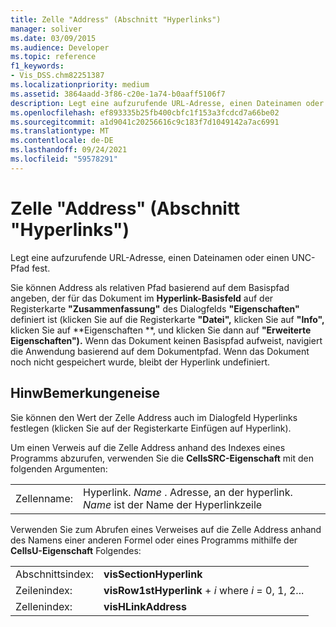 ```yaml
---
title: Zelle "Address" (Abschnitt "Hyperlinks")
manager: soliver
ms.date: 03/09/2015
ms.audience: Developer
ms.topic: reference
f1_keywords:
- Vis_DSS.chm82251387
ms.localizationpriority: medium
ms.assetid: 3864aadd-3f86-c20e-1a74-b0aaff5106f7
description: Legt eine aufzurufende URL-Adresse, einen Dateinamen oder einen UNC-Pfad fest.
ms.openlocfilehash: ef893335b25fb400cbfc1f153a3fcdcd7a66be02
ms.sourcegitcommit: a1d9041c20256616c9c183f7d1049142a7ac6991
ms.translationtype: MT
ms.contentlocale: de-DE
ms.lasthandoff: 09/24/2021
ms.locfileid: "59578291"
---
```

# <a name="address-cell-hyperlinks-section"></a>Zelle "Address" (Abschnitt "Hyperlinks")

Legt eine aufzurufende URL-Adresse, einen Dateinamen oder einen UNC-Pfad fest.
  
Sie können Address als relativen Pfad basierend auf dem Basispfad angeben, der für das Dokument im **Hyperlink-Basisfeld** auf der Registerkarte **"Zusammenfassung"** des Dialogfelds **"Eigenschaften"** definiert ist (klicken Sie auf die Registerkarte **"Datei",** klicken Sie auf **"Info",** klicken Sie auf **Eigenschaften **, und klicken Sie dann auf **"Erweiterte Eigenschaften").** Wenn das Dokument keinen Basispfad aufweist, navigiert die Anwendung basierend auf dem Dokumentpfad. Wenn das Dokument noch nicht gespeichert wurde, bleibt der Hyperlink undefiniert.
  
## <a name="remarks"></a>HinwBemerkungeneise

Sie können den Wert der Zelle  Address auch im Dialogfeld Hyperlinks festlegen (klicken Sie auf der Registerkarte Einfügen auf Hyperlink).   
  
Um einen Verweis auf die Zelle Address anhand des Indexes eines Programms abzurufen, verwenden Sie die **CellsSRC-Eigenschaft** mit den folgenden Argumenten: 
  
|||
|:-----|:-----|
|Zellenname:  <br/> |Hyperlink. *Name*  . Adresse, an der hyperlink. *Name*  ist der Name der Hyperlinkzeile  <br/> |
   
Verwenden Sie zum Abrufen eines Verweises auf die Zelle Address anhand des Namens einer anderen Formel oder eines Programms mithilfe der **CellsU-Eigenschaft** Folgendes: 
  
|||
|:-----|:-----|
| Abschnittsindex:  <br/> |**visSectionHyperlink** <br/> |
| Zeilenindex:  <br/> |**visRow1stHyperlink**  +   *i* where *i* = 0, 1, 2...  <br/> |
| Zellenindex:  <br/> |**visHLinkAddress** <br/> |
   


